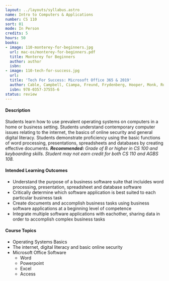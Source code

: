 ```yaml
---
layout: ../layouts/syllabus.astro
name: Intro to Computers & Applications
number: CS 110
sort: 01
mode: In Person
credits: 5
hours: 50
books:
- image: 110-monterey-for-beginners.jpg
  url: mac-os/monterey-for-beginners.pdf
  title: Monterey for Beginners
  author: author
  isbn:
- image: 110-tech-for-success.jpg
  url:
  title: 'Tech For Success: Microsoft Office 365 & 2019'
  author: Cable, Campbell, Ciampa, Freund, Frydenberg, Hooper, Monk, Ruffalo, Sebok & Vermat
  isbn: 978-0357-37555-6
status: review
---
```

<!-- All Done! Submit to Gwen Bloomberg -->

#### Description
Students learn how to use prevalent operating systems on computers in a home or business setting. Students understand contemporary computer issues relating to the internet, the basics of online security and general digital literacy. Students demonstrate proficiency using the basic functions of word processing, presentations, spreadsheets and databases by creating effective documents. _**Recommended:** Grade of B or higher in CS 100 and keyboarding skills. Student may not earn credit for both CS 110 and AGBS 108._

#### Intended Learning Outcomes
* Understand the purpose of a business software suite that incluides word processing, presentation, spreadsheet and database software
* Critically determine which software application is best suited to each particular business task
* Create documents and accomplish business tasks using business software applications at a beginning level of competence
* Integrate multiple software applications with eachother, sharing data in order to accomplish complex business tasks

#### Course Topics
* Operating Systems Basics
* The internet, digital literacy and basic online security
* Microsoft Office Software
	* Word
	* Powerpoint
	* Excel
	* Access